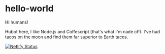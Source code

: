 # hello-world 

Hi humans!

Hubot here, I like Node.js and Coffescript (that's what I'm nade of!).
I've had tacos on the moon and find them far superior to Earth tacos.



[![Netlify Status](https://api.netlify.com/api/v1/badges/87afd556-7369-4059-b50a-54d3e33f99f8/deploy-status)](https://app.netlify.com/sites/myhelloword/deploys)
